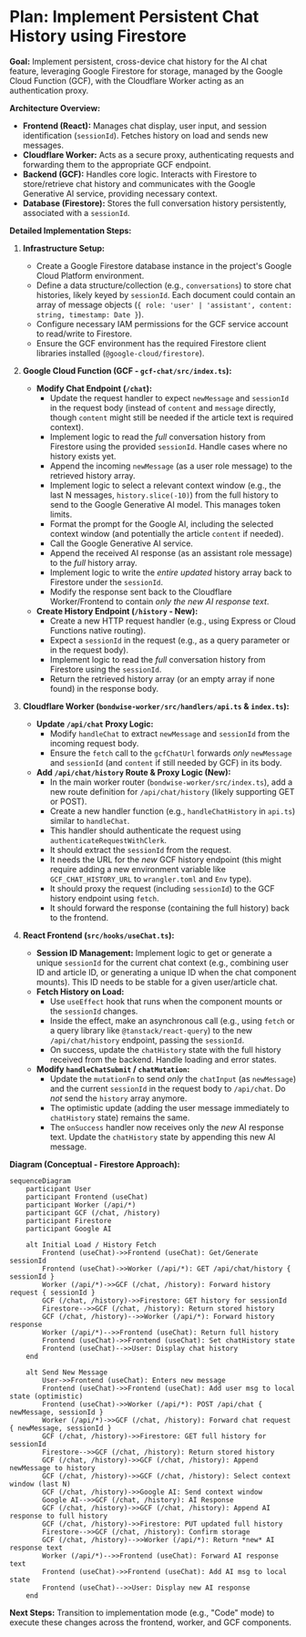 # Plan: Implement Persistent Chat History using Firestore

**Goal:** Implement persistent, cross-device chat history for the AI chat feature, leveraging Google Firestore for storage, managed by the Google Cloud Function (GCF), with the Cloudflare Worker acting as an authentication proxy.

**Architecture Overview:**

*   **Frontend (React):** Manages chat display, user input, and session identification (`sessionId`). Fetches history on load and sends new messages.
*   **Cloudflare Worker:** Acts as a secure proxy, authenticating requests and forwarding them to the appropriate GCF endpoint.
*   **Backend (GCF):** Handles core logic. Interacts with Firestore to store/retrieve chat history and communicates with the Google Generative AI service, providing necessary context.
*   **Database (Firestore):** Stores the full conversation history persistently, associated with a `sessionId`.

**Detailed Implementation Steps:**

1.  **Infrastructure Setup:**
    *   Create a Google Firestore database instance in the project's Google Cloud Platform environment.
    *   Define a data structure/collection (e.g., `conversations`) to store chat histories, likely keyed by `sessionId`. Each document could contain an array of message objects (`{ role: 'user' | 'assistant', content: string, timestamp: Date }`).
    *   Configure necessary IAM permissions for the GCF service account to read/write to Firestore.
    *   Ensure the GCF environment has the required Firestore client libraries installed (`@google-cloud/firestore`).

2.  **Google Cloud Function (GCF - `gcf-chat/src/index.ts`):**
    *   **Modify Chat Endpoint (`/chat`):**
        *   Update the request handler to expect `newMessage` and `sessionId` in the request body (instead of `content` and `message` directly, though `content` might still be needed if the article text is required context).
        *   Implement logic to read the *full* conversation history from Firestore using the provided `sessionId`. Handle cases where no history exists yet.
        *   Append the incoming `newMessage` (as a user role message) to the retrieved history array.
        *   Implement logic to select a relevant context window (e.g., the last N messages, `history.slice(-10)`) from the full history to send to the Google Generative AI model. This manages token limits.
        *   Format the prompt for the Google AI, including the selected context window (and potentially the article `content` if needed).
        *   Call the Google Generative AI service.
        *   Append the received AI response (as an assistant role message) to the *full* history array.
        *   Implement logic to write the *entire updated* history array back to Firestore under the `sessionId`.
        *   Modify the response sent back to the Cloudflare Worker/Frontend to contain *only the new AI response text*.
    *   **Create History Endpoint (`/history` - New):**
        *   Create a new HTTP request handler (e.g., using Express or Cloud Functions native routing).
        *   Expect a `sessionId` in the request (e.g., as a query parameter or in the request body).
        *   Implement logic to read the *full* conversation history from Firestore using the `sessionId`.
        *   Return the retrieved history array (or an empty array if none found) in the response body.

3.  **Cloudflare Worker (`bondwise-worker/src/handlers/api.ts` & `index.ts`):**
    *   **Update `/api/chat` Proxy Logic:**
        *   Modify `handleChat` to extract `newMessage` and `sessionId` from the incoming request body.
        *   Ensure the `fetch` call to the `gcfChatUrl` forwards *only* `newMessage` and `sessionId` (and `content` if still needed by GCF) in its body.
    *   **Add `/api/chat/history` Route & Proxy Logic (New):**
        *   In the main worker router (`bondwise-worker/src/index.ts`), add a new route definition for `/api/chat/history` (likely supporting GET or POST).
        *   Create a new handler function (e.g., `handleChatHistory` in `api.ts`) similar to `handleChat`.
        *   This handler should authenticate the request using `authenticateRequestWithClerk`.
        *   It should extract the `sessionId` from the request.
        *   It needs the URL for the *new* GCF history endpoint (this might require adding a new environment variable like `GCF_CHAT_HISTORY_URL` to `wrangler.toml` and `Env` type).
        *   It should proxy the request (including `sessionId`) to the GCF history endpoint using `fetch`.
        *   It should forward the response (containing the full history) back to the frontend.

4.  **React Frontend (`src/hooks/useChat.ts`):**
    *   **Session ID Management:** Implement logic to get or generate a unique `sessionId` for the current chat context (e.g., combining user ID and article ID, or generating a unique ID when the chat component mounts). This ID needs to be stable for a given user/article chat.
    *   **Fetch History on Load:**
        *   Use `useEffect` hook that runs when the component mounts or the `sessionId` changes.
        *   Inside the effect, make an asynchronous call (e.g., using `fetch` or a query library like `@tanstack/react-query`) to the new `/api/chat/history` endpoint, passing the `sessionId`.
        *   On success, update the `chatHistory` state with the full history received from the backend. Handle loading and error states.
    *   **Modify `handleChatSubmit` / `chatMutation`:**
        *   Update the `mutationFn` to send *only* the `chatInput` (as `newMessage`) and the current `sessionId` in the request body to `/api/chat`. Do *not* send the `history` array anymore.
        *   The optimistic update (adding the user message immediately to `chatHistory` state) remains the same.
        *   The `onSuccess` handler now receives only the *new* AI response text. Update the `chatHistory` state by appending this new AI message.

**Diagram (Conceptual - Firestore Approach):**

```mermaid
sequenceDiagram
    participant User
    participant Frontend (useChat)
    participant Worker (/api/*)
    participant GCF (/chat, /history)
    participant Firestore
    participant Google AI

    alt Initial Load / History Fetch
        Frontend (useChat)->>Frontend (useChat): Get/Generate sessionId
        Frontend (useChat)->>Worker (/api/*): GET /api/chat/history { sessionId }
        Worker (/api/*)->>GCF (/chat, /history): Forward history request { sessionId }
        GCF (/chat, /history)->>Firestore: GET history for sessionId
        Firestore-->>GCF (/chat, /history): Return stored history
        GCF (/chat, /history)-->>Worker (/api/*): Forward history response
        Worker (/api/*)-->>Frontend (useChat): Return full history
        Frontend (useChat)->>Frontend (useChat): Set chatHistory state
        Frontend (useChat)-->>User: Display chat history
    end

    alt Send New Message
        User->>Frontend (useChat): Enters new message
        Frontend (useChat)->>Frontend (useChat): Add user msg to local state (optimistic)
        Frontend (useChat)->>Worker (/api/*): POST /api/chat { newMessage, sessionId }
        Worker (/api/*)->>GCF (/chat, /history): Forward chat request { newMessage, sessionId }
        GCF (/chat, /history)->>Firestore: GET full history for sessionId
        Firestore-->>GCF (/chat, /history): Return stored history
        GCF (/chat, /history)->>GCF (/chat, /history): Append newMessage to history
        GCF (/chat, /history)->>GCF (/chat, /history): Select context window (last N)
        GCF (/chat, /history)->>Google AI: Send context window
        Google AI-->>GCF (/chat, /history): AI Response
        GCF (/chat, /history)->>GCF (/chat, /history): Append AI response to full history
        GCF (/chat, /history)->>Firestore: PUT updated full history
        Firestore-->>GCF (/chat, /history): Confirm storage
        GCF (/chat, /history)-->>Worker (/api/*): Return *new* AI response text
        Worker (/api/*)-->>Frontend (useChat): Forward AI response text
        Frontend (useChat)->>Frontend (useChat): Add AI msg to local state
        Frontend (useChat)-->>User: Display new AI response
    end
```

**Next Steps:** Transition to implementation mode (e.g., "Code" mode) to execute these changes across the frontend, worker, and GCF components.